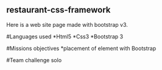 ## restaurant-css-framework
Here is a web site page made with bootstrap v3.

#Languages used
*Html5
*Css3
*Bootstrap 3

#Missions objectives
*placement of element with Bootstrap

#Team challenge
solo





